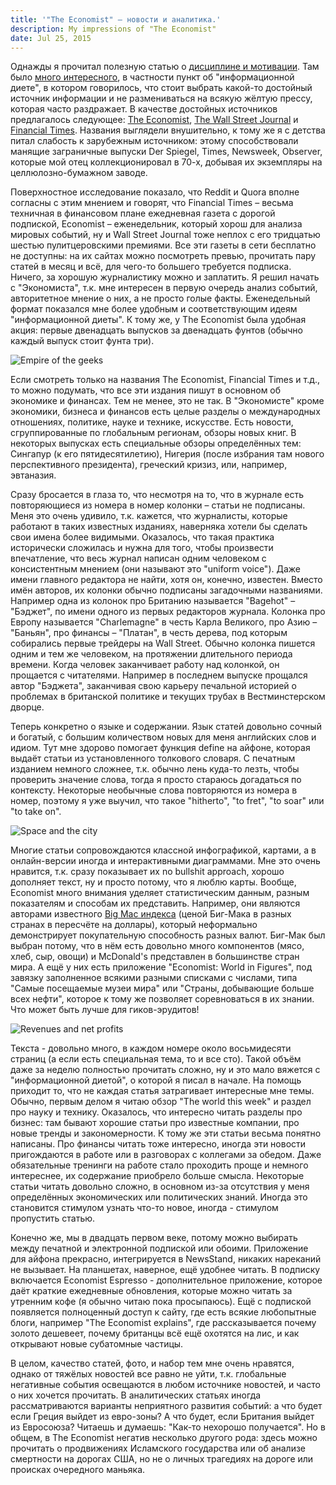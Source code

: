 ```yaml
---
title: '"The Economist" – новости и аналитика.'
description: My impressions of "The Economist"
date: Jul 25, 2015
---
```


Однажды я прочитал полезную статью о [дисциплине и мотивации][ds1]. Там было [много интересного][ds2], в частности пункт об "информационной диете", в котором говорилось, что стоит выбрать какой-то достойный источник информации и не размениваться на всякую жёлтую прессу, которая часто раздражает. В качестве достойных источников предлагалось следующее: [The Economist][Economist], [The Wall Street Journal][WSJ] и [Financial Times][FT]. Названия выглядели внушительно, к тому же я с детства питал слабость к зарубежным источником: этому способствовали манящие заграничные выпуски Der Spiegel, Times, Newsweek, Observer, которые мой отец коллекционировал в 70-х, добывая их экземпляры на целлюлозно-бумажном заводе.

Поверхностное исследование показало, что Reddit и Quora вполне согласны с этим мнением и говорят, что Financial Times – весьма техничная в финансовом плане ежедневная газета с дорогой подпиской, Economist – еженедельник, который хорош для анализа мировых событий, ну и Wall Street Journal тоже неплох с его тридцатью шестью пулитцеровскими премиями. Все эти газеты в сети бесплатно не доступны: на их сайтах можно посмотреть превью, прочитать пару статей в месяц и всё, для чего-то большего требуется подписка. Ничего, за хорошую журналистику можно и заплатить. Я решил начать с "Экономиста", т.к. мне интересен в первую очередь анализ событий, авторитетное мнение о них, а не просто голые факты. Еженедельный формат показался мне более удобным и соответствующим идеям "информационной диеты". К тому же, у The Economist была удобная акция: первые двенадцать выпусков за двенадцать фунтов (обычно каждый выпуск стоит фунта три).

![Empire of the geeks](http://40.media.tumblr.com/20fec8146bccb14023f2982a0ccc00c7/tumblr_nrydplmWcv1qd65vgo1_400.jpg "Empire of the geeks")

Если смотреть только на названия The Economist, Financial Times и т.д., то можно подумать, что все эти издания пишут в основном об экономике и финансах. Тем не менее, это не так. В "Экономисте" кроме экономики, бизнеса и финансов есть целые разделы о международных отношениях, политике, науке и технике, искусстве. Есть новости, сгруппированные по глобальным регионам, обзоры новых книг. В некоторых выпусках есть специальные обзоры определённых тем: Сингапур (к его пятидесятилетию), Нигерия (после избрания там нового перспективного президента), греческий кризиз, или, например, эвтаназия.

Сразу бросается в глаза то, что несмотря на то, что в журнале есть повторяющиеся из номера в номер колонки – статьи не подписаны. Меня это очень удивило, т.к. кажется, что журналисты, которые работают в таких известных изданиях, наверняка хотели бы сделать свои имена более видимыми. Оказалось, что такая практика исторически сложилась и нужна для того, чтобы произвести впечатление, что весь журнал написан одним человеком с консистентным мнением (они называют это "uniform voice"). Даже имени главного редактора не найти, хотя он, конечно, известен. Вместо имён авторов, их колонки обычно подписаны загадочными названиями. Например одна из колонок про Британию называется "Bagehot" – "Бэджет", по имени одного из первых редакторов журнала. Колонка про Европу называется "Charlemagne" в честь Карла Великого, про Азию – "Баньян", про финансы – "Платан", в честь дерева, под которым собирались первые трейдеры на Wall Street. Обычно колонка пишется одним и тем же человеком, на протяжении длительного периода времени. Когда человек заканчивает работу над колонкой, он прощается с читателями. Например в последнем выпуске прощался автор "Бэджета", заканчивая свою карьеру печальной историей о проблемах в британской политике и текущих трубах в Вестминстерском дворце.

Теперь конкретно о языке и содержании. Язык статей довольно сочный и богатый, с большим количеством новых для меня английских слов и идиом. Тут мне здорово помогает функция define на айфоне, которая выдаёт статьи из установленного толкового словаря. С печатным изданием немного сложнее, т.к. обычно лень куда-то лезть, чтобы проверить значение слова, тогда я просто стараюсь догадаться по контексту. Некоторые необычные слова повторяются из номера в номер, поэтому я уже выучил, что такое "hitherto", "to fret", "to soar" или "to take on".

![Space and the city](http://cdn.static-economist.com/sites/default/files/imagecache/print-cover-full/print-covers/20150404_cuk400.jpg "Space and the city")

Многие статьи сопровождаются классной инфографикой, картами, а в онлайн-версии иногда и интерактивными диаграммами. Мне это очень нравится, т.к. сразу показывает их no bullshit approach, хорошо дополняет текст, ну и просто потому, что я люблю карты. Вообще, Economist много внимания уделяет статистическим данным, разным показателям и способам их представить. Например, они являются авторами известного [Big Mac индекса][BMI] (ценой Биг-Мака в разных странах в пересчёте на доллары), который неформально демонстрирует покупательную способность разных валют. Биг-Мак был выбран потому, что в нём есть довольно много компонентов (мясо, хлеб, сыр, овощи) и McDonald's представлен в большинстве стран мира. А ещё у них есть приложение "Economist: World in Figures", под завязку заполненное всякими разными списками с числами, типа "Самые посещаемые музеи мира" или "Страны, добывающие больше всех нефти", которое к тому же позволяет соревноваться в их знании. Что может быть лучше для гиков-эрудитов!

![Revenues and net profits](http://41.media.tumblr.com/4e91f93a8b756f15a7e288c90e4d29ec/tumblr_ng0pizqn8l1qd65vgo1_640.png)

Текста - довольно много, в каждом номере около восьмидесяти страниц (а если есть специальная тема, то и все сто). Такой объём даже за неделю полностью прочитать сложно, ну и это мало вяжется с "информационной диетой", о которой я писал в начале. На помощь приходит то, что не каждая статья затрагивает интересные мне темы. Обычно, первым делом я читаю обзор "The world this week" и раздел про науку и технику. Оказалось, что интересно читать разделы про бизнес: там бывают хорошие статьи про известные компании, про новые тренды и закономерности. К тому же эти статьи весьма понятно написаны. Про финансы читать тоже интересно, иногда эти новости пригождаются в работе или в разговорах с коллегами за обедом. Даже обязательные тренинги на работе стало проходить проще и немного интереснее, их содержание приобрело больше смысла. Некоторые статьи читать довольно сложно, в основном из-за отсутствия у меня определённых экономических или политических знаний. Иногда это становится стимулом узнать что-то новое, иногда - стимулом пропустить статью.

Конечно же, мы в двадцать первом веке, потому можно выбирать между печатной и электронной подпиской или обоими. Приложение для айфона прекрасно, интегрируется в NewsStand, никаких нареканий не вызывает. На планшетах, наверное, ещё удобнее читать. В подписку включается Economist Espresso - дополнительное приложение, которое даёт краткие ежедневные обновления, которые можно читать за утренним кофе (я обычно читаю пока просыпаюсь). Ещё с подпиской появляется полноценный доступ к сайту, где есть всякие любопытные блоги, например "The Economist explains", где рассказывается почему золото дешевеет, почему британцы всё ещё охотятся на лис, и как открывают новые субатомные частицы.

В целом, качество статей, фото, и набор тем мне очень нравятся, однако от тяжёлых новостей все равно не уйти, т.к. глобальные негативные события освещаются в любом источнике новостей, и часто о них хочется прочитать. В аналитических статьях иногда рассматриваются варианты неприятного развития событий: а что будет если Греция выйдет из евро-зоны? А что будет, если Британия выйдет из Евросоюза? Читаешь и думаешь: "Как-то нехорошо получается". Но в общем, в The Economist негатив несколько другого рода: здесь можно прочитать о продвижениях Исламского государства или об анализе смертности на дорогах США, но не о личных трагедиях на дороге или происках очередного маньяка.

[Economist]: http://economist.com
[WSJ]: http://www.wsj.com/europe
[FT]: http://ft.com
[BMI]: https://ru.wikipedia.org/wiki/%D0%98%D0%BD%D0%B4%D0%B5%D0%BA%D1%81_%D0%91%D0%B8%D0%B3-%D0%9C%D0%B0%D0%BA%D0%B0
[ds1]: http://www.wisdomination.com/screw-motivation-what-you-need-is-discipline/
[ds2]: http://www.wisdomination.com/practical-discipline/
